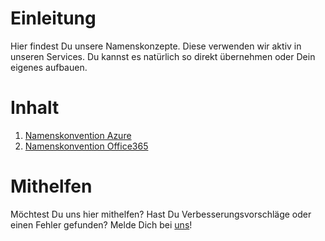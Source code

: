 # Einleitung 
Hier findest Du unsere Namenskonzepte. Diese verwenden wir aktiv in unseren Services. Du kannst es natürlich so direkt übernehmen oder Dein eigenes aufbauen.

# Inhalt
1.	[Namenskonvention Azure](https://dev.azure.com/alyaconsulting/_git/Public?path=%2FNaming%2FNamenskonventionAzure.xlsx&version=GBmaster&_a=contents)
1.	[Namenskonvention Office365](https://dev.azure.com/alyaconsulting/_git/Public?path=%2FNaming%2FNamenskonventionOffice365.xlsx&version=GBmaster&_a=contents)

# Mithelfen
Möchtest Du uns hier mithelfen? Hast Du Verbesserungsvorschläge oder einen Fehler gefunden? Melde Dich bei [uns](mailto:info@alyaconsulting.ch)!
